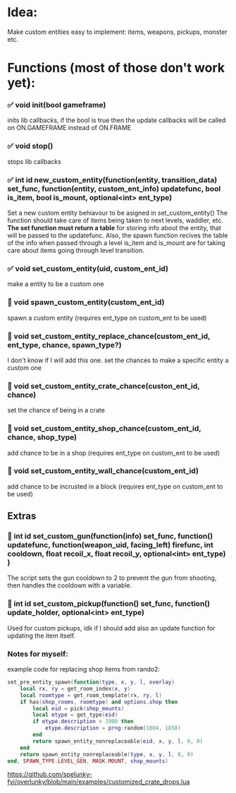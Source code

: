 # Idea:

Make custom entities easy to implement: items, weapons, pickups, monster etc.

# Functions (most of those don't work yet):

### :white_check_mark: void init(bool gameframe) 

inits lib callbacks, if the bool is true then the update callbacks will be called on ON.GAMEFRAME instead of ON.FRAME

### :white_check_mark: void stop()

stops lib callbacks

### :white_check_mark: int id new_custom_entity(function(entity, transition_data) set_func, function(entity, custom_ent_info) updatefunc, bool is_item, bool is_mount, optional\<int\> ent_type) 

Set a new custom entity behiavour to be asigned in set_custom_entity()
The function should take care of items being taken to next levels, waddler, etc.
**The set function must return a table** for storing info about the entity, that will be passed to the updatefunc.
Also, the spawn function recives the table of the info when passed through a level
is_item and is_mount are for taking care about items going through level transition.

### :white_check_mark: void set_custom_entity(uid, custom_ent_id)

make a entity to be a custom one

### :red_circle: void spawn_custom_entity(custom_ent_id)

spawn a custom entity
(requires ent_type on custom_ent to be used)

### :red_circle: void set_custom_entity_replace_chance(custom_ent_id, ent_type, chance, spawn_type?)

I don't know if I will add this one.
set the chances to make a specific entity a custom one

### :red_circle: void set_custom_entity_crate_chance(custon_ent_id, chance)

set the chance of being in a crate

### :red_circle: void set_custom_entity_shop_chance(custom_ent_id, chance, shop_type)

add chance to be in a shop
(requires ent_type on custom_ent to be used)

### :red_circle: void set_custom_entity_wall_chance(custom_ent_id)

add chance to be incrusted in a block
(requires ent_type on custom_ent to be used)



## Extras

### :red_circle: int id set_custom_gun(function(info) set_func, function() updatefunc, function(weapon_uid, facing_left) firefunc, int cooldown, float recoil_x, float recoil_y, optional\<int\> ent_type) )

The script sets the gun cooldown to 2 to prevent the gun from shooting, then handles the cooldown with a variable.

### :red_circle: int id set_custom_pickup(function() set_func, function() update_holder, optional\<int\> ent_type)

Used for custom pickups, idk if I should add also an update function for updating the item itself.


### Notes for myself:

example code for replacing shop items from rando2:

```lua
set_pre_entity_spawn(function(type, x, y, l, overlay)
    local rx, ry = get_room_index(x, y)
    local roomtype = get_room_template(rx, ry, l)
    if has(shop_rooms, roomtype) and options.shop then
        local eid = pick(shop_mounts)
        local etype = get_type(eid)
        if etype.description > 1900 then
            etype.description = prng:random(1804, 1858)
        end
        return spawn_entity_nonreplaceable(eid, x, y, l, 0, 0)
    end
    return spawn_entity_nonreplaceable(type, x, y, l, 0, 0)
end, SPAWN_TYPE.LEVEL_GEN, MASK.MOUNT, shop_mounts)
```

https://github.com/spelunky-fyi/overlunky/blob/main/examples/customized_crate_drops.lua

